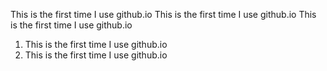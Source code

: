This is the first time I use github.io
This is the first time I use github.io
This is the first time I use github.io
1. This is the first time I use github.io
2. This is the first time I use github.io
